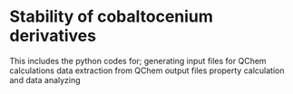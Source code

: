 # Stability of cobaltocenium derivatives 
This includes the python codes for;
  generating input files for QChem calculations
  data extraction from QChem output files
  property calculation and data analyzing
